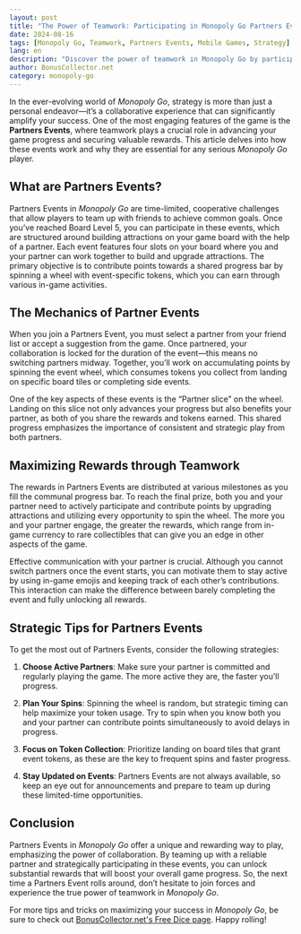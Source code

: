 ```yaml
---
layout: post
title: "The Power of Teamwork: Participating in Monopoly Go Partners Events"
date: 2024-08-16
tags: [Monopoly Go, Teamwork, Partners Events, Mobile Games, Strategy]
lang: en
description: "Discover the power of teamwork in Monopoly Go by participating in Partners Events. Learn how to maximize your rewards through collaboration and strategic planning."
author: BonusCollector.net
category: monopoly-go
---
```


In the ever-evolving world of *Monopoly Go*, strategy is more than just a personal endeavor—it’s a collaborative experience that can significantly amplify your success. One of the most engaging features of the game is the **Partners Events**, where teamwork plays a crucial role in advancing your game progress and securing valuable rewards. This article delves into how these events work and why they are essential for any serious *Monopoly Go* player.

## What are Partners Events?

Partners Events in *Monopoly Go* are time-limited, cooperative challenges that allow players to team up with friends to achieve common goals. Once you’ve reached Board Level 5, you can participate in these events, which are structured around building attractions on your game board with the help of a partner. Each event features four slots on your board where you and your partner can work together to build and upgrade attractions. The primary objective is to contribute points towards a shared progress bar by spinning a wheel with event-specific tokens, which you can earn through various in-game activities.

## The Mechanics of Partner Events

When you join a Partners Event, you must select a partner from your friend list or accept a suggestion from the game. Once partnered, your collaboration is locked for the duration of the event—this means no switching partners midway. Together, you’ll work on accumulating points by spinning the event wheel, which consumes tokens you collect from landing on specific board tiles or completing side events.

One of the key aspects of these events is the “Partner slice” on the wheel. Landing on this slice not only advances your progress but also benefits your partner, as both of you share the rewards and tokens earned. This shared progress emphasizes the importance of consistent and strategic play from both partners.

## Maximizing Rewards through Teamwork

The rewards in Partners Events are distributed at various milestones as you fill the communal progress bar. To reach the final prize, both you and your partner need to actively participate and contribute points by upgrading attractions and utilizing every opportunity to spin the wheel. The more you and your partner engage, the greater the rewards, which range from in-game currency to rare collectibles that can give you an edge in other aspects of the game.

Effective communication with your partner is crucial. Although you cannot switch partners once the event starts, you can motivate them to stay active by using in-game emojis and keeping track of each other’s contributions. This interaction can make the difference between barely completing the event and fully unlocking all rewards.

## Strategic Tips for Partners Events

To get the most out of Partners Events, consider the following strategies:

1. **Choose Active Partners**: Make sure your partner is committed and regularly playing the game. The more active they are, the faster you’ll progress.
   
2. **Plan Your Spins**: Spinning the wheel is random, but strategic timing can help maximize your token usage. Try to spin when you know both you and your partner can contribute points simultaneously to avoid delays in progress.

3. **Focus on Token Collection**: Prioritize landing on board tiles that grant event tokens, as these are the key to frequent spins and faster progress.

4. **Stay Updated on Events**: Partners Events are not always available, so keep an eye out for announcements and prepare to team up during these limited-time opportunities.

## Conclusion

Partners Events in *Monopoly Go* offer a unique and rewarding way to play, emphasizing the power of collaboration. By teaming up with a reliable partner and strategically participating in these events, you can unlock substantial rewards that will boost your overall game progress. So, the next time a Partners Event rolls around, don’t hesitate to join forces and experience the true power of teamwork in *Monopoly Go*.

For more tips and tricks on maximizing your success in *Monopoly Go*, be sure to check out [BonusCollector.net's Free Dice page](https://bonuscollector.net/monopoly-go-free-dice/). Happy rolling!
